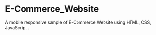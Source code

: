 # E-Commerce_Website
A mobile responsive sample of E-Commerce Website using HTML, CSS, JavaScript .
